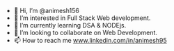 - 👋 Hi, I’m @animesh156
- 👀 I’m interested in Full Stack Web development.
- 🌱 I’m currently learning DSA & NODEjs.
- 💞️ I’m looking to collaborate on Web Development.
- 📫 How to reach me www.linkedin.com/in/animesh95

<!---
animesh156/animesh156 is a ✨ special ✨ repository because its `README.md` (this file) appears on your GitHub profile.
You can click the Preview link to take a look at your changes.
--->
